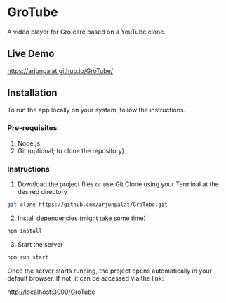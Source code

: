 
# GroTube

A video player for Gro.care based on a YouTube clone.



## Live Demo

https://arjunpalat.github.io/GroTube/


## Installation

To run the app locally on your system, follow the instructions.

 ### Pre-requisites
   1. Node.js
   2. Git (optional; to clone the repository)

 ### Instructions




1) Download the project files or use Git Clone using your Terminal at the desired directory
```bash
git clone https://github.com/arjunpalat/GroTube.git
```  
2) Install dependencies (might take some time)

```bash
npm install
```

3) Start the server

```bash
npm run start
```

Once the server starts running, the project opens automatically in your default browser. If not, it can be accessed via the link:

http://localhost:3000/GroTube

